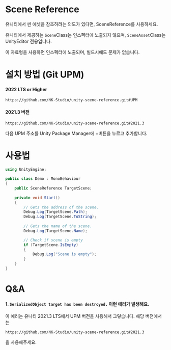 # Scene Reference
유니티에서 씬 에셋을 참조하려는 의도가 있다면, SceneReference를 사용하세요.

유니티에서 제공하는 `Scene`Class는 인스펙터에 노출되지 않으며, `SceneAsset`Class는 UnityEditor 전용입니다.

이 자료형을 사용하면 인스펙터에 노출되며, 빌드시에도 문제가 없습니다.

# 설치 방법 (Git UPM)
#### 2022 LTS or Higher
```` 
https://github.com/NK-Studio/unity-scene-reference.git#UPM
````
#### 2021.3 버전
```
https://github.com/NK-Studio/unity-scene-reference.git#2021.3
```
다음 UPM 주소를 Unity Package Manager에 +버튼을 누르고 추가합니다.

# 사용법

``` C#
using UnityEngine;

public class Demo : MonoBehaviour
{
    public SceneReference TargetScene;
    
    private void Start()
    {
        // Gets the address of the scene.
        Debug.Log(TargetScene.Path);
        Debug.Log(TargetScene.ToString);
        
        // Gets the name of the scene.
        Debug.Log(TargetScene.Name);

        // Check if scene is empty
        if (TargetScene.IsEmpty)
        {
            Debug.Log("Scene is empty");
        }
    }
}
```

# Q&A
#### 1. `SerializedObject target has been destroyed.` 이런 에러가 발생해요.
이 에러는 유니티 2021.3 LTS에서 UPM 버전을 사용해서 그렇습니다. 해당 버전에서는  
```
https://github.com/NK-Studio/unity-scene-reference.git#2021.3
```
을 사용해주세요.
